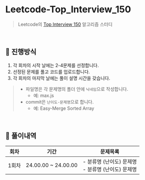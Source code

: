 # Leetcode-Top_Interview_150

> Leetcode의 [Top Interview 150](https://leetcode.com/studyplan/top-interview-150/) 알고리즘 스터디

<br />

## 📌 진행방식

1. 각 회차의 시작 날에는 2-4문제를 선정합니다.
2. 선정된 문제를 풀고 코드를 업로드합니다.
3. 각 회차의 마지막 날에는 풀이 설명 시간을 갖습니다.

> - 파일명은 각 문제명의 폴더 안에 `닉네임`으로 작성합니다.
>   - 예: max.js
> - commit은 `난이도-문제명`으로 합니다.
>   - 예: Easy-Merge Sorted Array

<br />

## 📌 풀이내역

| 회차  | 기간                | 문제목록                                               |
| ----- | ------------------- | ------------------------------------------------------ |
| 1회차 | 24.00.00 ~ 24.00.00 | - 분류명 (난이도) 문제명<br />- 분류명 (난이도) 문제명 |

